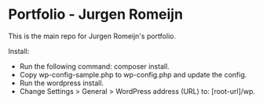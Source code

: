 # Portfolio - Jurgen Romeijn
This is the main repo for Jurgen Romeijn's portfolio.

Install:
- Run the following command: composer install.
- Copy wp-config-sample.php to wp-config.php and update the config.
- Run the wordpress install.
- Change Settings > General > WordPress address (URL) to: [root-url]/wp.